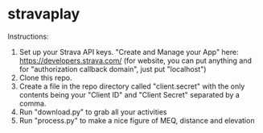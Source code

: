 # stravaplay

Instructions:

1) Set up your Strava API keys. "Create and Manage your App" here: https://developers.strava.com/ (for website, you can put anything and for "authorization callback domain", just put "localhost")
2) Clone this repo.
3) Create a file in the repo directory called "client.secret" with the only contents being your "Client ID" and "Client Secret" separated by a comma.
4) Run "download.py" to grab all your activities
5) Run "process.py" to make a nice figure of MEQ, distance and elevation
